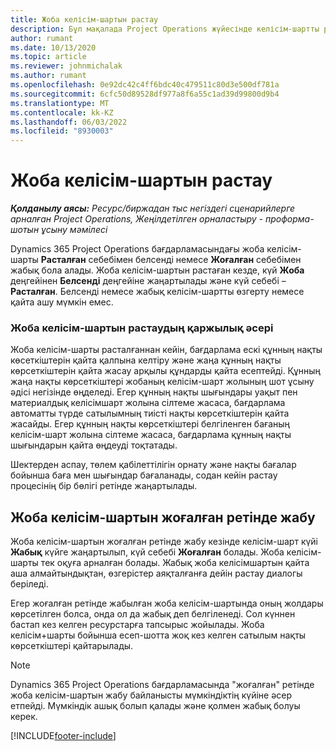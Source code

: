 ```yaml
---
title: Жоба келісім-шартын растау
description: Бұл мақалада Project Operations жүйесінде келісім-шартты растау жолы туралы ақпарат берілген.
author: rumant
ms.date: 10/13/2020
ms.topic: article
ms.reviewer: johnmichalak
ms.author: rumant
ms.openlocfilehash: 0e92dc42c4ff6bdc40c479511c80d3e500df781a
ms.sourcegitcommit: 6cfc50d89528df977a8f6a55c1ad39d99800d9b4
ms.translationtype: MT
ms.contentlocale: kk-KZ
ms.lasthandoff: 06/03/2022
ms.locfileid: "8930003"
---
```

# <a name="confirm-a-project-contract"></a>Жоба келісім-шартын растау

_**Қолданылу аясы:** Ресурс/биржадан тыс негіздегі сценарийлерге арналған Project Operations, Жеңілдетілген орналастыру - проформа-шотын ұсыну мәмілесі_

Dynamics 365 Project Operations бағдарламасындағы жоба келісім-шарты **Расталған** себебімен белсенді немесе **Жоғалған** себебімен жабық бола алады. Жоба келісім-шартын растаған кезде, күй **Жоба** деңгейінен **Белсенді** деңгейіне жаңартылады және күй себебі – **Расталған**. Белсенді немесе жабық келісім-шартты өзгерту немесе қайта ашу мүмкін емес. 

### <a name="financial-impact-of-confirming-a-project-contract"></a>Жоба келісім-шартын растаудың қаржылық әсері

Жоба келісім-шарты расталғаннан кейін, бағдарлама ескі құнның нақты көсеткіштерін қайта қалпына келтіру және жаңа құнның нақты көрсеткіштерін қайта жасау арқылы құндарды қайта есептейді. Құнның жаңа нақты көрсеткіштері жобаның келісім-шарт жолының шот ұсыну әдісі негізінде өңделеді. Егер құнның нақты шығындары уақыт пен материалдық келісімшарт жолына сілтеме жасаса, бағдарлама автоматты түрде сатылымның тиісті нақты көрсеткіштерін қайта жасайды. Егер құнның нақты көрсеткіштері белгіленген бағаның келісім-шарт жолына сілтеме жасаса, бағдарлама құнның нақты шығындарын қайта өңдеуді тоқтатады.

Шектерден аспау, төлем қабілеттілігін орнату және нақты бағалар бойынша баға мен шығындар бағаланады, содан кейін растау процесінің бір бөлігі ретінде жаңартылады.

## <a name="close-a-project-contract-as-lost"></a>Жоба келісім-шартын жоғалған ретінде жабу

Жоба келісім-шартын жоғалған ретінде жабу кезінде келісім-шарт күйі **Жабық** күйге жаңартылып, күй себебі **Жоғалған** болады. Жоба келісім-шарты тек оқуға арналған болады. Жабық жоба келісімшартын қайта аша алмайтындықтан, өзгерістер аяқталғанға дейін растау диалогы беріледі.

Егер жоғалған ретінде жабылған жоба келісім-шартында оның жолдары көрсетілген болса, онда ол да жабық деп белгіленеді. Сол күннен бастап кез келген ресурстарға тапсырыс жойылады. Жоба келісім+шарты бойынша есеп-шотта жоқ кез келген сатылым нақты көрсеткіштері қайтарылады.

> [!NOTE]
> Dynamics 365 Project Operations бағдарламасында "жоғалған" ретінде жоба келісім-шартын жабу байланысты мүмкіндіктің күйіне әсер етпейді. Мүмкіндік ашық болып қалады және қолмен жабық болуы керек.


[!INCLUDE[footer-include](../../includes/footer-banner.md)]